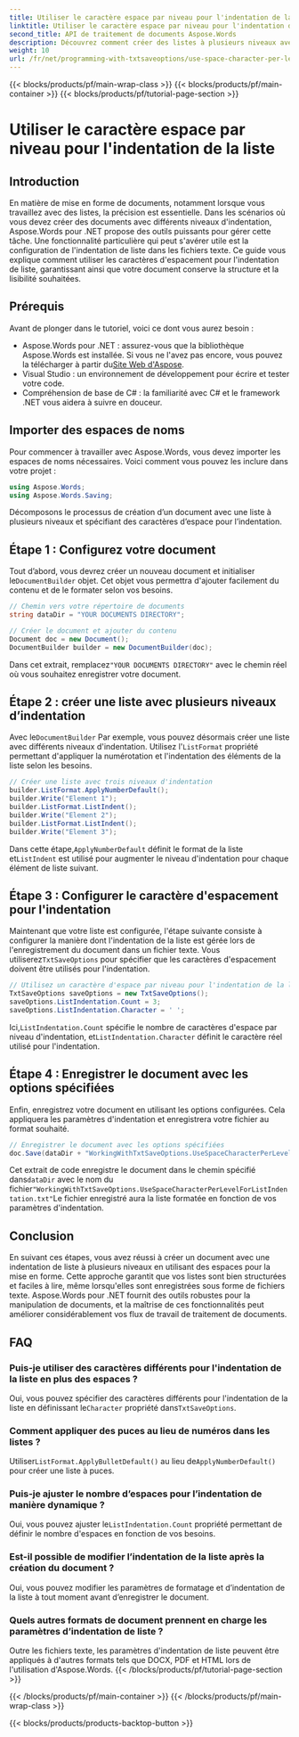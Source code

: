 ```yaml
---
title: Utiliser le caractère espace par niveau pour l'indentation de la liste
linktitle: Utiliser le caractère espace par niveau pour l'indentation de la liste
second_title: API de traitement de documents Aspose.Words
description: Découvrez comment créer des listes à plusieurs niveaux avec indentation par espace dans Aspose.Words pour .NET. Guide étape par étape pour une mise en forme précise des documents.
weight: 10
url: /fr/net/programming-with-txtsaveoptions/use-space-character-per-level-for-list-indentation/
---
```


{{< blocks/products/pf/main-wrap-class >}}
{{< blocks/products/pf/main-container >}}
{{< blocks/products/pf/tutorial-page-section >}}

# Utiliser le caractère espace par niveau pour l'indentation de la liste

## Introduction

En matière de mise en forme de documents, notamment lorsque vous travaillez avec des listes, la précision est essentielle. Dans les scénarios où vous devez créer des documents avec différents niveaux d'indentation, Aspose.Words pour .NET propose des outils puissants pour gérer cette tâche. Une fonctionnalité particulière qui peut s'avérer utile est la configuration de l'indentation de liste dans les fichiers texte. Ce guide vous explique comment utiliser les caractères d'espacement pour l'indentation de liste, garantissant ainsi que votre document conserve la structure et la lisibilité souhaitées.

## Prérequis

Avant de plonger dans le tutoriel, voici ce dont vous aurez besoin :

-  Aspose.Words pour .NET : assurez-vous que la bibliothèque Aspose.Words est installée. Si vous ne l'avez pas encore, vous pouvez la télécharger à partir du[Site Web d'Aspose](https://releases.aspose.com/words/net/).
- Visual Studio : un environnement de développement pour écrire et tester votre code.
- Compréhension de base de C# : la familiarité avec C# et le framework .NET vous aidera à suivre en douceur.

## Importer des espaces de noms

Pour commencer à travailler avec Aspose.Words, vous devez importer les espaces de noms nécessaires. Voici comment vous pouvez les inclure dans votre projet :

```csharp
using Aspose.Words;
using Aspose.Words.Saving;
```

Décomposons le processus de création d’un document avec une liste à plusieurs niveaux et spécifiant des caractères d’espace pour l’indentation. 

## Étape 1 : Configurez votre document

 Tout d’abord, vous devrez créer un nouveau document et initialiser le`DocumentBuilder` objet. Cet objet vous permettra d'ajouter facilement du contenu et de le formater selon vos besoins.

```csharp
// Chemin vers votre répertoire de documents
string dataDir = "YOUR DOCUMENTS DIRECTORY";

// Créer le document et ajouter du contenu
Document doc = new Document();
DocumentBuilder builder = new DocumentBuilder(doc);
```

 Dans cet extrait, remplacez`"YOUR DOCUMENTS DIRECTORY"` avec le chemin réel où vous souhaitez enregistrer votre document.

## Étape 2 : créer une liste avec plusieurs niveaux d’indentation

 Avec le`DocumentBuilder` Par exemple, vous pouvez désormais créer une liste avec différents niveaux d'indentation. Utilisez l'`ListFormat` propriété permettant d'appliquer la numérotation et l'indentation des éléments de la liste selon les besoins.

```csharp
// Créer une liste avec trois niveaux d'indentation
builder.ListFormat.ApplyNumberDefault();
builder.Write("Element 1");
builder.ListFormat.ListIndent();
builder.Write("Element 2");
builder.ListFormat.ListIndent();
builder.Write("Element 3");
```

 Dans cette étape,`ApplyNumberDefault` définit le format de la liste et`ListIndent` est utilisé pour augmenter le niveau d'indentation pour chaque élément de liste suivant.

## Étape 3 : Configurer le caractère d'espacement pour l'indentation

Maintenant que votre liste est configurée, l'étape suivante consiste à configurer la manière dont l'indentation de la liste est gérée lors de l'enregistrement du document dans un fichier texte. Vous utiliserez`TxtSaveOptions` pour spécifier que les caractères d'espacement doivent être utilisés pour l'indentation.

```csharp
// Utilisez un caractère d'espace par niveau pour l'indentation de la liste
TxtSaveOptions saveOptions = new TxtSaveOptions();
saveOptions.ListIndentation.Count = 3;
saveOptions.ListIndentation.Character = ' ';
```

 Ici,`ListIndentation.Count` spécifie le nombre de caractères d'espace par niveau d'indentation, et`ListIndentation.Character` définit le caractère réel utilisé pour l'indentation.

## Étape 4 : Enregistrer le document avec les options spécifiées

Enfin, enregistrez votre document en utilisant les options configurées. Cela appliquera les paramètres d'indentation et enregistrera votre fichier au format souhaité.

```csharp
// Enregistrer le document avec les options spécifiées
doc.Save(dataDir + "WorkingWithTxtSaveOptions.UseSpaceCharacterPerLevelForListIndentation.txt", saveOptions);
```

 Cet extrait de code enregistre le document dans le chemin spécifié dans`dataDir` avec le nom du fichier`"WorkingWithTxtSaveOptions.UseSpaceCharacterPerLevelForListIndentation.txt"`Le fichier enregistré aura la liste formatée en fonction de vos paramètres d'indentation.

## Conclusion

En suivant ces étapes, vous avez réussi à créer un document avec une indentation de liste à plusieurs niveaux en utilisant des espaces pour la mise en forme. Cette approche garantit que vos listes sont bien structurées et faciles à lire, même lorsqu'elles sont enregistrées sous forme de fichiers texte. Aspose.Words pour .NET fournit des outils robustes pour la manipulation de documents, et la maîtrise de ces fonctionnalités peut améliorer considérablement vos flux de travail de traitement de documents.

## FAQ

### Puis-je utiliser des caractères différents pour l'indentation de la liste en plus des espaces ?
 Oui, vous pouvez spécifier des caractères différents pour l'indentation de la liste en définissant le`Character` propriété dans`TxtSaveOptions`.

### Comment appliquer des puces au lieu de numéros dans les listes ?
 Utiliser`ListFormat.ApplyBulletDefault()` au lieu de`ApplyNumberDefault()` pour créer une liste à puces.

### Puis-je ajuster le nombre d’espaces pour l’indentation de manière dynamique ?
 Oui, vous pouvez ajuster le`ListIndentation.Count` propriété permettant de définir le nombre d'espaces en fonction de vos besoins.

### Est-il possible de modifier l’indentation de la liste après la création du document ?
Oui, vous pouvez modifier les paramètres de formatage et d’indentation de la liste à tout moment avant d’enregistrer le document.

### Quels autres formats de document prennent en charge les paramètres d’indentation de liste ?
Outre les fichiers texte, les paramètres d'indentation de liste peuvent être appliqués à d'autres formats tels que DOCX, PDF et HTML lors de l'utilisation d'Aspose.Words.
{{< /blocks/products/pf/tutorial-page-section >}}

{{< /blocks/products/pf/main-container >}}
{{< /blocks/products/pf/main-wrap-class >}}

{{< blocks/products/products-backtop-button >}}
